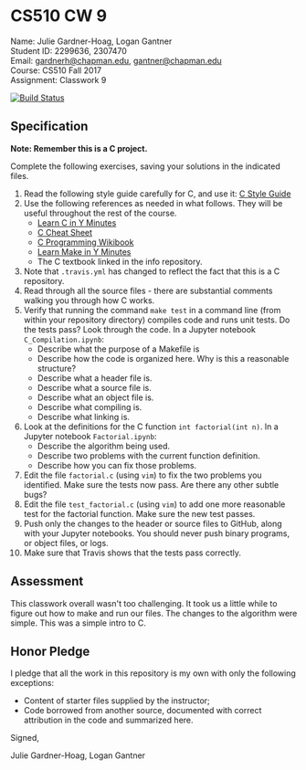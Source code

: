 # CS510 CW 9

Name: Julie Gardner-Hoag, Logan Gantner <br>
Student ID: 2299636, 2307470 <br>
Email: gardnerh@chapman.edu, gantner@chapman.edu <br>
Course: CS510 Fall 2017 <br>
Assignment: Classwork 9 <br>

[![Build Status](https://travis-ci.org/chapman-cs510-2017f/cw-09-logan-julie.svg?branch=master)](https://travis-ci.org/chapman-cs510-2017f/cw-09-logan-julie)

## Specification

**Note: Remember this is a C project.**

Complete the following exercises, saving your solutions in the indicated files. 

1. Read the following style guide carefully for C, and use it: [C Style Guide](https://en.wikibooks.org/wiki/C_Programming/Structure_and_style)
1. Use the following references as needed in what follows. They will be useful throughout the rest of the course.
    * [Learn C in Y Minutes](https://learnxinyminutes.com/docs/c/)
    * [C Cheat Sheet](https://www.cheatography.com/ashlyn-black/cheat-sheets/c-reference/)
    * [C Programming Wikibook](https://en.wikibooks.org/wiki/C_Programming)
    * [Learn Make in Y Minutes](https://learnxinyminutes.com/docs/make/)
    * The C textbook linked in the info repository.
1. Note that `.travis.yml` has changed to reflect the fact that this is a C repository.
1. Read through all the source files - there are substantial comments walking you through how C works.
1. Verify that running the command ```make test``` in a command line (from within your repository directory) compiles code and runs unit tests. Do the tests pass? Look through the code. In a Jupyter notebook ```C_Compilation.ipynb```:
    * Describe what the purpose of a Makefile is
    * Describe how the code is organized here. Why is this a reasonable structure?
    * Describe what a header file is.
    * Describe what a source file is.
    * Describe what an object file is.
    * Describe what compiling is.
    * Describe what linking is.
1. Look at the definitions for the C function ```int factorial(int n)```. In a Jupyter notebook ```Factorial.ipynb```:
    * Describe the algorithm being used.
    * Describe two problems with the current function definition.
    * Describe how you can fix those problems.
1. Edit the file ```factorial.c``` (using ```vim```) to fix the two problems you identified. Make sure the tests now pass. Are there any other subtle bugs?
1. Edit the file ```test_factorial.c``` (using ```vim```) to add one more reasonable test for the factorial function. Make sure the new test passes. 
1. Push only the changes to the header or source files to GitHub, along with your Jupyter notebooks. You should never push binary programs, or object files, or logs.
1. Make sure that Travis shows that the tests pass correctly.

## Assessment

This classwork overall wasn't too challenging. It took us a little while to figure out how to make and run our files. The changes to the algorithm were simple. This was a simple intro to C.

## Honor Pledge

I pledge that all the work in this repository is my own with only the following exceptions:

* Content of starter files supplied by the instructor;
* Code borrowed from another source, documented with correct attribution in the code and summarized here.

Signed,

Julie Gardner-Hoag, Logan Gantner
